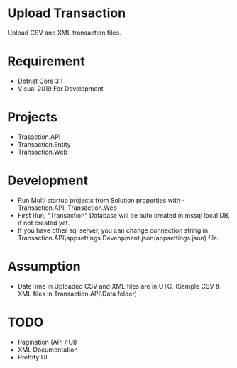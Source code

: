 # Upload Transaction
Upload CSV and XML transaction files.

# Requirement
- Dotnet Core 3.1
- Visual 2019 For Development 

# Projects
- Trasaction.API
- Transaction.Entity
- Transaction.Web

# Development
- Run Multi startup projects from Solution properties with - Transaction.API, Transaction.Web 
- First Run, "Transaction" Database will be auto created in mssql local DB, if not created yet.  
- If you have other sql server, you can change connection string in Transaction.API\appsettings.Deveopment.json(appsettings.json) file.

# Assumption
- DateTime in Uploaded CSV and XML files are in UTC. (Sample CSV & XML files in Transaction.API\Data folder)

# TODO
- Pagination (API / UI)
- XML Documentation
- Prettify UI
